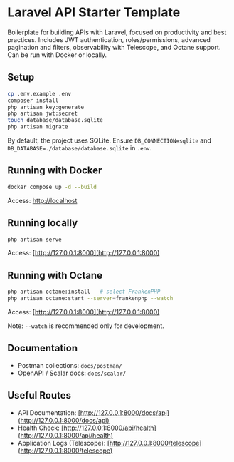 # Laravel API Starter Template

Boilerplate for building APIs with Laravel, focused on productivity and best practices. Includes JWT authentication, roles/permissions, advanced pagination and filters, observability with Telescope, and Octane support. Can be run with Docker or locally.

## Setup

```bash
cp .env.example .env
composer install
php artisan key:generate
php artisan jwt:secret
touch database/database.sqlite
php artisan migrate
```

By default, the project uses SQLite. Ensure `DB_CONNECTION=sqlite` and `DB_DATABASE=./database/database.sqlite` in `.env`.

## Running with Docker

```bash
docker compose up -d --build
```

Access: [http://localhost](http://localhost)

## Running locally

```bash
php artisan serve
```

Access: [http://127.0.0.1:8000](http://127.0.0.1:8000)

## Running with Octane

```bash
php artisan octane:install   # select FrankenPHP
php artisan octane:start --server=frankenphp --watch
```

Access: [http://127.0.0.1:8000](http://127.0.0.1:8000)

Note: `--watch` is recommended only for development.

## Documentation

* Postman collections: `docs/postman/`
* OpenAPI / Scalar docs: `docs/scalar/`

## Useful Routes

* API Documentation: [http://127.0.0.1:8000/docs/api](http://127.0.0.1:8000/docs/api)
* Health Check: [http://127.0.0.1:8000/api/health](http://127.0.0.1:8000/api/health)
* Application Logs (Telescope): [http://127.0.0.1:8000/telescope](http://127.0.0.1:8000/telescope)
